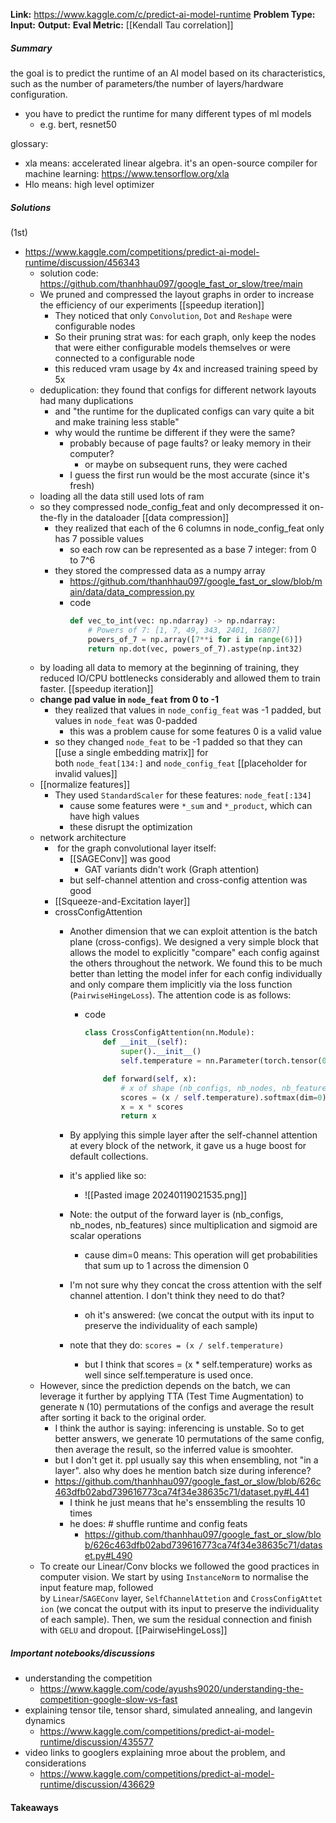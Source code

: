**Link:** https://www.kaggle.com/c/predict-ai-model-runtime
**Problem Type:** 
**Input:** 
**Output:** 
**Eval Metric:** [[Kendall Tau correlation]]
##### Summary
the goal is to predict the runtime of an AI model based on its characteristics, such as the number of parameters/the number of layers/hardware configuration.
- you have to predict the runtime for many different types of ml models
	- e.g. bert, resnet50

glossary:
- xla means: accelerated linear algebra. it's an open-source compiler for machine learning: https://www.tensorflow.org/xla
- Hlo means: high level optimizer
##### Solutions
(1st)
-  https://www.kaggle.com/competitions/predict-ai-model-runtime/discussion/456343
	- solution code: https://github.com/thanhhau097/google_fast_or_slow/tree/main
	- We pruned and compressed the layout graphs in order to increase the efficiency of our experiments [[speedup iteration]]
		- They noticed that only `Convolution`, `Dot` and `Reshape` were configurable nodes
		- So their pruning strat was: for each graph, only keep the nodes that were either configurable models themselves or were connected to a configurable node
		- this reduced vram usage by 4x and increased training speed by 5x
	- deduplication: they found that configs for different network layouts had many duplications
		- and "the runtime for the duplicated configs can vary quite a bit and make training less stable"
		- why would the runtime be different if they were the same?
			- probably because of page faults? or leaky memory in their computer?
				- or maybe on subsequent runs, they were cached
			- I guess the first run would be the most accurate (since it's fresh)
	- loading all the data still used lots of ram
	- so they compressed node_config_feat and only decompressed it on-the-fly in the dataloader [[data compression]]
		- they realized that each of the 6 columns in node_config_feat only has 7 possible values
			- so each row can be represented as a base 7 integer: from 0 to 7^6
		- they stored the compressed data as a numpy array
			- https://github.com/thanhhau097/google_fast_or_slow/blob/main/data/data_compression.py
			- code
				```python
				def vec_to_int(vec: np.ndarray) -> np.ndarray:
				    # Powers of 7: [1, 7, 49, 343, 2401, 16807]
				    powers_of_7 = np.array([7**i for i in range(6)])
				    return np.dot(vec, powers_of_7).astype(np.int32)
				```
	- by loading all data to memory at the beginning of training, they reduced IO/CPU bottlenecks considerably and allowed them to train faster. [[speedup iteration]]
	- **change pad value in `node_feat` from 0 to -1**
		- they realized that values in `node_config_feat` was -1 padded, but values in `node_feat` was 0-padded
			- this was a problem cause for some features 0 is a valid value
		- so they changed `node_feat` to be -1 padded so that they can [[use a single embedding matrix]] for both `node_feat[134:]` and `node_config_feat` [[placeholder for invalid values]]
	- [[normalize features]]
		- They used `StandardScaler` for these features: `node_feat[:134]`
			- cause some features were `*_sum` and `*_product`, which can have high values
			- these disrupt the optimization
	- network architecture
		-  for the graph convolutional layer itself:
			- [[SAGEConv]] was good
				- GAT variants didn't work (Graph attention)
			- but self-channel attention and cross-config attention was good
		- [[Squeeze-and-Excitation layer]]
		- crossConfigAttention
			- Another dimension that we can exploit attention is the batch plane (cross-configs). We designed a very simple block that allows the model to explicitly "compare" each config against the others throughout the network. We found this to be much better than letting the model infer for each config individually and only compare them implicitly via the loss function (`PairwiseHingeLoss`). The attention code is as follows:
				- code
					```python
					class CrossConfigAttention(nn.Module):
					    def __init__(self):
					        super().__init__()
					        self.temperature = nn.Parameter(torch.tensor(0.5))
					
					    def forward(self, x):
					        # x of shape (nb_configs, nb_nodes, nb_features)
					        scores = (x / self.temperature).softmax(dim=0)
					        x = x * scores
					        return x
					```

			- By applying this simple layer after the self-channel attention at every block of the network, it gave us a huge boost for default collections.
			- it's applied like so:
				- ![[Pasted image 20240119021535.png]]
			- Note: the output of the forward layer is (nb_configs, nb_nodes, nb_features) since multiplication and sigmoid are scalar operations
				- cause dim=0 means: This operation will get probabilities that sum up to 1 across the dimension 0
			- I'm not sure why they concat the cross attention with the self channel attention. I don't think they need to do that?
				- oh it's answered: (we concat the output with its input to preserve the individuality of each sample)
			- note that they do: `scores = (x / self.temperature)`
				- but I think that scores = (x * self.temperature) works as well since self.temperature is used once.
	- However, since the prediction depends on the batch, we can leverage it further by applying TTA (Test Time Augmentation) to generate `N` (10) permutations of the configs and average the result after sorting it back to the original order.
		- I think the author is saying: inferencing is unstable. So to get better answers, we generate 10 permutations of the same config, then average the result, so the inferred value is smoohter.
		- but I don't get it. ppl usually say this when ensembling, not "in a layer". also why does he mention batch size during inference?
		- https://github.com/thanhhau097/google_fast_or_slow/blob/626c463dfb02abd739616773ca74f34e38635c71/dataset.py#L441
			- I think he just means that he's enssembling the results 10 times
			- he does: # shuffle runtime and config feats
				- https://github.com/thanhhau097/google_fast_or_slow/blob/626c463dfb02abd739616773ca74f34e38635c71/dataset.py#L490
	- To create our Linear/Conv blocks we followed the good practices in computer vision. We start by using `InstanceNorm` to normalise the input feature map, followed by `Linear`/`SAGEConv` layer, `SelfChannelAttetion` and `CrossConfigAttetion` (we concat the output with its input to preserve the individuality of each sample). Then, we sum the residual connection and finish with `GELU` and dropout.
	[[PairwiseHingeLoss]]
	

##### Important notebooks/discussions
- understanding the competition
	- https://www.kaggle.com/code/ayushs9020/understanding-the-competition-google-slow-vs-fast
- explaining tensor tile, tensor shard, simulated annealing, and langevin dynamics
	- https://www.kaggle.com/competitions/predict-ai-model-runtime/discussion/435577
- video links to googlers explaining mroe about the problem, and considerations
	- https://www.kaggle.com/competitions/predict-ai-model-runtime/discussion/436629

#### Takeaways